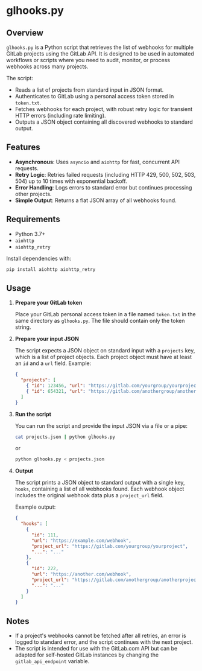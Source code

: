 # glhooks.py

## Overview

`glhooks.py` is a Python script that retrieves the list of webhooks for
multiple GitLab projects using the GitLab API. It is designed to be used in
automated workflows or scripts where you need to audit, monitor, or process
webhooks across many projects.

The script:

- Reads a list of projects from standard input in JSON format.
- Authenticates to GitLab using a personal access token stored in `token.txt`.
- Fetches webhooks for each project, with robust retry logic for transient HTTP
  errors (including rate limiting).
- Outputs a JSON object containing all discovered webhooks to standard output.

## Features

- **Asynchronous**: Uses `asyncio` and `aiohttp` for fast, concurrent API
  requests.
- **Retry Logic**: Retries failed requests (including HTTP 429, 500, 502, 503, 504) up to 10 times with exponential backoff.
- **Error Handling**: Logs errors to standard error but continues processing
  other projects.
- **Simple Output**: Returns a flat JSON array of all webhooks found.

## Requirements

- Python 3.7+
- `aiohttp`
- `aiohttp_retry`

Install dependencies with:

```sh
pip install aiohttp aiohttp_retry
```

## Usage

1. **Prepare your GitLab token**

   Place your GitLab personal access token in a file named `token.txt` in the
   same directory as `glhooks.py`.
   The file should contain only the token string.

2. **Prepare your input JSON**

   The script expects a JSON object on standard input with a `projects` key,
   which is a list of project objects.
   Each project object must have at least an `id` and a `url` field. Example:

   ```json
   {
     "projects": [
       { "id": 123456, "url": "https://gitlab.com/yourgroup/yourproject" },
       { "id": 654321, "url": "https://gitlab.com/anothergroup/anotherproject" }
     ]
   }
   ```

3. **Run the script**

   You can run the script and provide the input JSON via a file or a pipe:

   ```sh
   cat projects.json | python glhooks.py
   ```

   or

   ```sh
   python glhooks.py < projects.json
   ```

4. **Output**

   The script prints a JSON object to standard output with a single key, `hooks`, containing a list of all webhooks found.
   Each webhook object includes the original webhook data plus a `project_url` field.

   Example output:

   ```json
   {
     "hooks": [
       {
         "id": 111,
         "url": "https://example.com/webhook",
         "project_url": "https://gitlab.com/yourgroup/yourproject",
         "...": "..."
       },
       {
         "id": 222,
         "url": "https://another.com/webhook",
         "project_url": "https://gitlab.com/anothergroup/anotherproject",
         "...": "..."
       }
     ]
   }
   ```

## Notes

- If a project's webhooks cannot be fetched after all retries, an error is logged to standard error, and the script continues with the next project.
- The script is intended for use with the GitLab.com API but can be adapted for self-hosted GitLab instances by changing the `gitlab_api_endpoint` variable.
